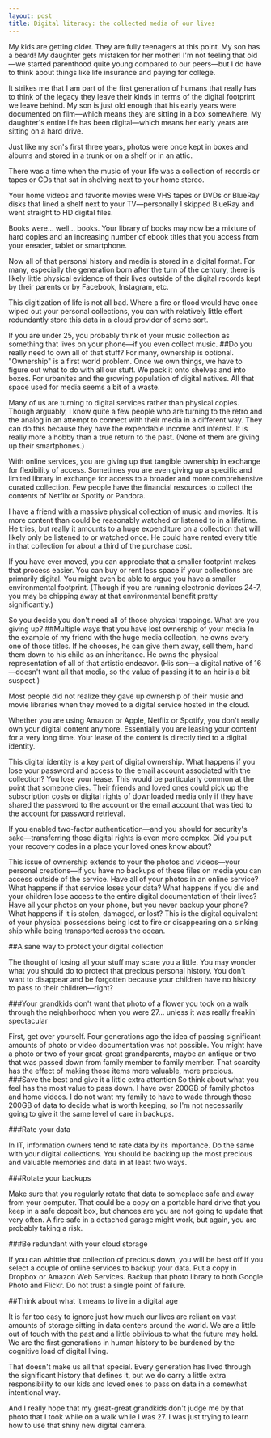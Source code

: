 ```yaml
---
layout: post
title: Digital literacy: the collected media of our lives
---
```


My kids are getting older. They are fully teenagers at this point. My son has a beard! My daughter gets mistaken for her mother! I'm not feeling that old—we started parenthood quite young compared to our peers—but I do have to think about things like life insurance and paying for college. 

It strikes me that I am part of the first generation of humans that really has to think of the legacy they leave their kinds in terms of the digital footprint we leave behind. My son is just old enough that his early years were documented on film—which means they are sitting in a box somewhere. My daughter's entire life has been digital—which means her early years are sitting on a hard drive.

Just like my son's first three years, photos were once kept in boxes and albums and stored in a trunk or on a shelf or in an attic. 

There was a time when the music of your life was a collection of records or tapes or CDs that sat in shelving next to your home stereo. 

Your home videos and favorite movies were VHS tapes or DVDs or BlueRay disks that lined a shelf next to your TV—personally I skipped BlueRay and went straight to HD digital files.

Books were… well… books. Your library of books may now be a mixture of hard copies and an increasing number of ebook titles that you access from your ereader, tablet or smartphone.

Now all of that personal history and media is stored in a digital format. For many, especially the generation born after the turn of the century, there is likely little physical evidence of their lives outside of the digital records kept by their parents or by Facebook, Instagram, etc.

This digitization of life is not all bad. Where a fire or flood would have once wiped out your personal collections, you can with relatively little effort redundantly store this data in a cloud provider of some sort. 

If you are under 25, you probably think of your music collection as something that lives on your phone—if you even collect music.
##Do you really need to own all of that stuff?
For many, ownership is optional. "Ownership" is a first world problem. Once we own things, we have to figure out what to do with all our stuff. We pack it onto shelves and into boxes. For urbanites and the growing population of digital natives. All that space used for media seems a bit of a waste. 

Many of us are turning to digital services rather than physical copies. Though arguably, I know quite a few people who are turning to the retro and the analog in an attempt to connect with their media in a different way. They can do this because they have the expendable income and interest. It is really more a hobby than a true return to the past. (None of them are giving up their smartphones.)

With online services, you are giving up that tangible ownership in exchange for flexibility of access. Sometimes you are even giving up a specific and limited library in exchange for access to a broader and more comprehensive curated collection. Few people have the financial resources to collect the contents of Netflix or Spotify or Pandora. 

I have a friend with a massive physical collection of music and movies. It is more content than could be reasonably watched or listened to in a lifetime. He tries, but really it amounts to a huge expenditure on a collection that will likely only be listened to or watched once. He could have rented every title in that collection for about a third of the purchase cost. 

If you have ever moved, you can appreciate that a smaller footprint makes that process easier. You can buy or rent less space if your collections are primarily digital. You might even be able to argue you have a smaller environmental footprint. (Though if you are running electronic devices 24-7, you may be chipping away at that environmental benefit pretty significantly.)

So you decide you don't need all of those physical trappings. What are you giving up?
##Multiple ways that you have lost ownership of your media
In the example of my friend with the huge media collection, he owns every one of those titles. If he chooses, he can give them away, sell them, hand them down to his child as an inheritance. He owns the physical representation of all of that artistic endeavor. (His son—a digital native of 16—doesn't want all that media, so the value of passing it to an heir is a bit suspect.)

Most people did not realize they gave up ownership of their music and movie libraries when they moved to a digital service hosted in the cloud. 

Whether you are using Amazon or Apple, Netflix or Spotify, you don't really own your digital content anymore. Essentially you are leasing your content for a very long time. Your lease of the content is directly tied to a digital identity.

This digital identity is a key part of digital ownership. What happens if you lose your password and access to the email account associated with the collection? You lose your lease. This would be particularly common at the point that someone dies. Their friends and loved ones could pick up the subscription costs or digital rights of downloaded media only if they have shared the password to the account or the email account that was tied to the account for password retrieval. 

If you enabled two-factor authentication—and you should for security's sake—transferring those digital rights is even more complex. Did you put your recovery codes in a place your loved ones know about?

This issue of ownership extends to your the photos and videos—your personal creations—if you have no backups of these files on media you can access outside of the service. Have all of your photos in an online service? What happens if that service loses your data? What happens if you die and your children lose access to the entire digital documentation of their lives? Have all your photos on your phone, but you never backup your phone? What happens if it is stolen, damaged, or lost? This is the digital equivalent of your physical possessions being lost to fire or disappearing on a sinking ship while being transported across the ocean.

##A sane way to protect your digital collection

The thought of losing all your stuff may scare you a little. You may wonder what you should do to protect that precious personal history. You don't want to disappear and be forgotten because your children have no history to pass to their children—right?

###Your grandkids don't want that photo of a flower you took on a walk through the neighborhood when you were 27… unless it was really freakin' spectacular

First, get over yourself. Four generations ago the idea of passing significant amounts of photo or video documentation was not possible. You might have a photo or two of your great-great grandparents, maybe an antique or two that was passed down from family member to family member. That scarcity has the effect of making those items more valuable, more precious.
###Save the best and give it a little extra attention
So think about what you feel has the most value to pass down. I have over 200GB of family photos and home videos. I do not want my family to have to wade through those 200GB of data to decide what is worth keeping, so I'm not necessarily going to give it the same level of care in backups.

###Rate your data

In IT, information owners tend to rate data by its importance. Do the same with your digital collections. You should be backing up the most precious and valuable memories and data in at least two ways.

###Rotate your backups

Make sure that you regularly rotate that data to someplace safe and away from your computer. That could be a copy on a portable hard drive that you keep in a safe deposit box, but chances are you are not going to update that very often. A fire safe in a detached garage might work, but again, you are probably taking a risk.

###Be redundant with your cloud storage

If you can whittle that collection of precious down, you will be best off if you select a couple of online services to backup your data. Put a copy in Dropbox or Amazon Web Services. Backup that photo library to both Google Photo and Flickr. Do not trust a single point of failure.

##Think about what it means to live in a digital age

It is far too easy to ignore just how much our lives are reliant on vast amounts of storage sitting in data centers around the world. We are a little out of touch with the past and a little oblivious to what the future may hold. We are the first generations in human history to be burdened by the cognitive load of digital living. 

That doesn't make us all that special. Every generation has lived through the significant history that defines it, but we do carry a little extra responsibility to our kids and loved ones to pass on data in a somewhat intentional way. 

And I really hope that my great-great grandkids don't judge me by that photo that I took while on a walk while I was 27. I was just trying to learn how to use that shiny new digital camera.


